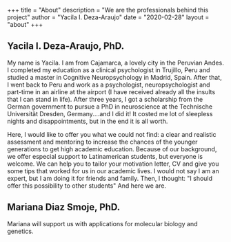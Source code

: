 +++
title = "About"
description = "We are the professionals behind this project"
author = "Yacila I. Deza-Araujo"
date = "2020-02-28"
layout = "about"
+++

##  Yacila I. Deza-Araujo, PhD.

My name is Yacila. I am from Cajamarca, a lovely city in the Peruvian Andes. I completed my education as a clinical psychologist in Trujillo, Peru and  studied a master in Cognitive Neuropsychology in  Madrid, Spain.  After that, I went back to Peru and work as a psychologist, neuropsychologist and part-time in an airline at the airport (I have received already all the insults that I can stand in life). After three years, I got a scholarship from the German government to pursue a PhD in neuroscience at the Technische Universit&auml;t Dresden, Germany....and I did it! It costed me lot of sleepless nights and disappointments, but in the end it is all worth.

Here, I would like to offer you what we could not find: a clear and realistic assessment and mentoring to increase the chances of the younger generations to get high academic education. Because of our background, we offer especial support to Latinamerican students, but everyone is welcome. We can help you to tailor your motivation letter, CV and give you some tips that worked for us in our academic lives. I would not say I am an expert, but I am doing it for friends and family. Then, I thought: "I should offer this possibility to other students"
And here we are.




##  Mariana Diaz Smoje, PhD.

Mariana will support us with applications for molecular biology and genetics.

